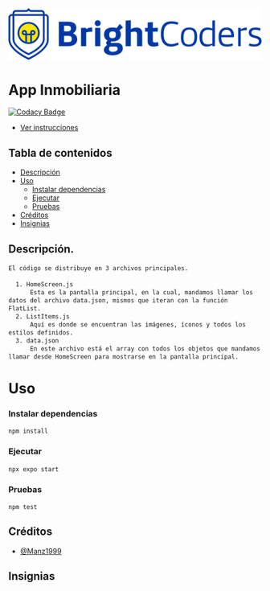 ![BrightCoders Logo](img/logo.png)

# App Inmobiliaria

[![Codacy Badge](https://api.codacy.com/project/badge/Grade/8e2b0322cb074f3781f6ebe0c961a1ca)](https://app.codacy.com/gh/BrightCoders-Institute/BCDIC22-RN-recetario-inmobiliaria-Manz1999?utm_source=github.com&utm_medium=referral&utm_content=BrightCoders-Institute/BCDIC22-RN-recetario-inmobiliaria-Manz1999&utm_campaign=Badge_Grade_Settings)

- [Ver instrucciones](./instructions.md)

## Tabla de contenidos

- [Descripción](#Descripción)
- [Uso](#Uso)
  - [Instalar dependencias](#Instalar-dependencias)
  - [Ejecutar](#Ejecutar)
  - [Pruebas](#Pruebas)
- [Créditos](#Créditos)
- [Insignias](#Insignias)

## Descripción.
    El código se distribuye en 3 archivos principales.
    
      1. HomeScreen.js
          Esta es la pantalla principal, en la cual, mandamos llamar los datos del archivo data.json, mismos que iteran con la función FlatList.
      2. ListItems.js
          Aquí es donde se encuentran las imágenes, íconos y todos los estilos definidos.
      3. data.json
          En este archivo está el array con todos los objetos que mandamos llamar desde HomeScreen para mostrarse en la pantalla principal.
# Uso
### Instalar dependencias

```
npm install
```

### Ejecutar

```
npx expo start
```

### Pruebas

```
npm test
```

## Créditos

- [@Manz1999](https://github.com/Manz1999)
    
## Insignias
  
